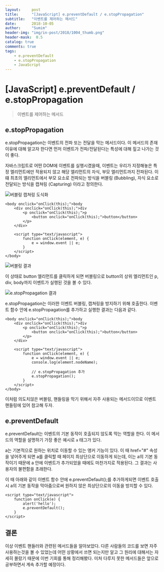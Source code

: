 ```yaml
---
layout:     post
title:      "[JavaScript] e.preventDefault / e.stopPropagation"
subtitle:   "이벤트를 제어하는 메서드"
date:       2018-10-05
author:     "Sumim"
header-img: "img/in-post/2018/1004_thumb.png"
header-mask:  0.5
catalog: true
comments: true
tags:
    - e.preventDefault
    - e.stopPropagation
    - JavaScript
---
```




# [JavaScript] e.preventDefault / e.stopPropagation

> 이벤트를 제어하는 메서드



## e.stopPropagation

e.stopPropagation는 이벤트의 전파 또는 전달을 막는 메서드이다.  이 메서드의 존재 이유에 대해 알고자 한다면 먼저 이벤트가 전파/전달된다는 특성에 대해 짚고 나가는 것이 좋다.

자바스크립트로 어떤 DOM에 이벤트를 실행시켰을때, 이벤트는 우리가 지정해놓은 특정 엘리먼트에만 적용되지 않고 해당 엘리먼트의 자식, 부모 엘리먼트까지 전파된다. 이 떄 최초의 엘리먼트에서 부모 요소로 전파되는 방식을 버블링 (Bubbling), 자식 요소로 전달되는 방식을 캡쳐링 (Capturing) 이라고 정의한다.

![버블링 캡쳐링 도식화](https://sumim00.github.io/img/in-post/2018/1004_thumb.png)

```
<body onclick="onClick(this);">body
    <div onclick="onClick(this);">div
        <p onclick="onClick(this);">p
            <button onclick="onClick(this);">button</button>
        </p>
    </div>
    
    <script type="text/javascript">
        function onClick(element, e) {
            e = window.event || e;
        }
    </script>
</body>
```

![버블링 결과](https://sumim00.github.io/img/in-post/2018/1004_img01.png)

이 상태로 button 엘리먼트를 클릭하게 되면 버블링으로 button의 상위 엘리먼트인 p, div, body까지 이벤트가 실행된 것을 볼 수 있다.

![e.stopPropagation 결과](https://sumim00.github.io/img/in-post/2018/1004_img02.png)

e.stopPropagation는 이러한 이벤트 버블링, 캡쳐링을 방지하기 위해 호출한다. 이벤트 함수 안에 e.stopPropagation를 추가하고 실행한 결과는 다음과 같다.



```
<body onclick="onClick(this);">body
    <div onclick="onClick(this);">div
        <p onclick="onClick(this);">p
            <button onclick="onClick(this);">button</button>
        </p>
    </div>

    <script type="text/javascript">
        function onClick(element, e) {
            e = window.event || e;
            console.log(element.nodeName);
            
            // e.stopPropagation 추가
            e.stopPropagation();
        }
    </script>
</body>
```



이처럼 의도치않은 버블링, 핸들링을 막기 위해서 자주 사용되는 메서드이므로 이벤트 핸들링에 있어 참고해 두자.



## e.preventDefault

e.preventDefault는 이벤트의 기본 동작이 호출되지 않도록 막는 역할을 한다.  이 메서드의 역할을 설명하기 가장 좋은 예시로 ```a``` 태그가 있다.

a는 기본적으로 원하는 위치로 이동할 수 있는 앵커 기능이 있다.  이 때 href="#" 속성을 넣어주게 되면 a를 클릭할 때 페이지 최상단으로 이동하게 되는데, 이는 a의 기본 동작이기 때문에 a 안에  이벤트가 추가되었을 때에도 마찬가지로 적용된다. 그 결과는 사용자의 불편함을 초래한다.

이 때 아래와 같이 이벤트 함수 안에  e.preventDefault();를 추가하게되면 이벤트 호출 시 a의 기본 동작을 막아줌으로써 원하지 않은 최상단으로의 이동을 방지할 수 있다. 

```
<script type="text/javascript">
    function onClick(e) {
        alert('hello');
        e.preventDefault();
    }
</script>
```



## 결론

이상 이벤트 핸들러와 관련된 메서드들을 알아보았다. 다른 사람들의 코드를 보면 자주 사용하는것을 볼 수 있었는데 어떤 상황에서 쓰면 되는지만 알고 그 원리에 대해서는 자세히 몰랐기 때문에 이번 기회를 통해 정리해봤다. 미처 다루지 못한 메서드들은 앞으로 공부하면서 계속 추가할 예정이다.